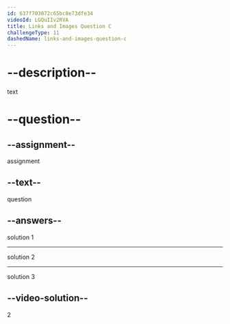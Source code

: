 ```yaml
---
id: 637f703072c65bc8e73dfe34
videoId: LGQuIIv2RVA
title: Links and Images Question C
challengeType: 11
dashedName: links-and-images-question-c
---
```

# --description--

text

# --question--

## --assignment--

assignment
    
## --text--

question

## --answers--

solution 1

---

solution 2

---

solution 3


## --video-solution--

2

